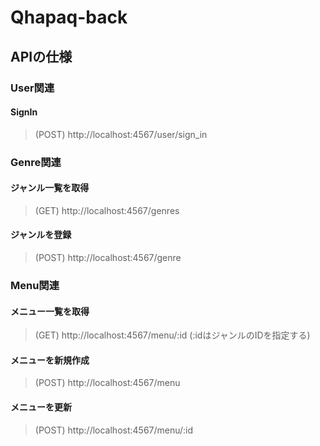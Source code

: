 # Qhapaq-back

## APIの仕様

### User関連
#### SignIn
> (POST) http://localhost:4567/user/sign_in

### Genre関連
#### ジャンル一覧を取得
> (GET) http://localhost:4567/genres

#### ジャンルを登録
> (POST) http://localhost:4567/genre
### Menu関連

#### メニュー一覧を取得
> (GET) http://localhost:4567/menu/:id (:idはジャンルのIDを指定する)

#### メニューを新規作成
> (POST) http://localhost:4567/menu

#### メニューを更新
> (POST) http://localhost:4567/menu/:id
